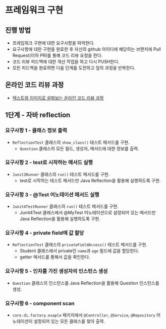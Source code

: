 # 프레임워크 구현
## 진행 방법
* 프레임워크 구현에 대한 요구사항을 파악한다.
* 요구사항에 대한 구현을 완료한 후 자신의 github 아이디에 해당하는 브랜치에 Pull Request(이하 PR)를 통해 코드 리뷰 요청을 한다.
* 코드 리뷰 피드백에 대한 개선 작업을 하고 다시 PUSH한다.
* 모든 피드백을 완료하면 다음 단계를 도전하고 앞의 과정을 반복한다.

## 온라인 코드 리뷰 과정
* [텍스트와 이미지로 살펴보는 온라인 코드 리뷰 과정](https://github.com/next-step/nextstep-docs/tree/master/codereview)

## 1단계 - 자바 reflection

### 요구사항 1 - 클래스 정보 출력

* `ReflectionTest` 클래스의 `show_class()` 테스트 메서드를 구현.
  * `Question` 클래스의 모든 필드, 생성자, 메서드에 대한 정보를 출력.

### 요구사항 2 - test로 시작하는 메서드 실행

* `Junit3Runner` 클래스의 `run()` 테스트 메서드를 구현.
  * test로 시작하는 테스트 메서드만 Java Reflection을 활용해 실행하도록 구현.

### 요구사항 3 - @Test 어노테이션 메서드 실행

* `Junit4TestRunner` 클래스의 `run()` 테스트 메서드를 구현.
  * Junit4Test 클래스에서 @MyTest 어노테이션으로 설정되어 있는 메서드만 Java Reflection을 활용해 실행하도록 구현.

### 요구사항 4 - private field에 값 할당

* `ReflectionTest` 클래스의 `privateFieldAccess()` 테스트 메서드를 구현.
  * Student 클래스에서 private인 `name`과 `age` 필드에 값을 할당한다.
  * getter 메서드를 통해서 값을 확인한다.

### 요구사항 5 - 인자를 가진 생성자의 인스턴스 생성

* `Question` 클래스의 인스턴스를 Java Reflection을 활용해 Question 인스턴스를 생성.

### 요구사항 6 - component scan

* `core.di.factory.exaple` 패키지에서 `@Controller`, `@Service`, `@Repository` 어노테이션이 설정되어 있는 모든 클래스를 찾아 출력.
